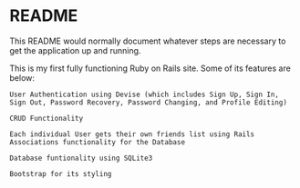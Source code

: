 # README

This README would normally document whatever steps are necessary to get the
application up and running.

This is my first fully functioning Ruby on Rails site.
Some of its features are below:
    
    User Authentication using Devise (which includes Sign Up, Sign In, Sign Out, Password Recovery, Password Changing, and Profile Editing)
    
    CRUD Functionality
    
    Each individual User gets their own friends list using Rails Associations functionality for the Database
    
    Database funtionality using SQLite3
    
    Bootstrap for its styling
